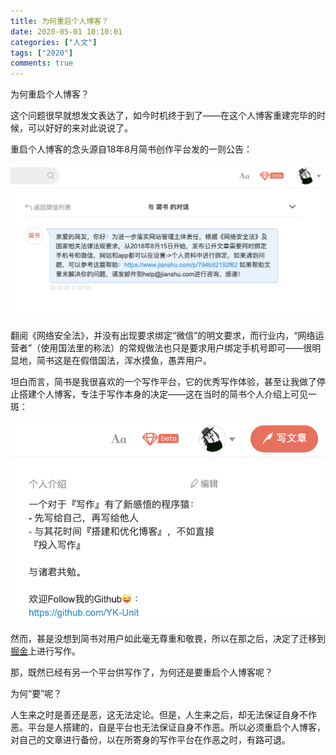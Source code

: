 ```yaml
---
title: 为何重启个人博客？
date: 2020-05-01 10:10:01
categories: ["人文"]
tags: ["2020"]
comments: true
---
```


为何重启个人博客？

这个问题很早就想发文表达了，如今时机终于到了——在这个人博客重建完毕的时候，可以好好的来对此说说了。

重启个人博客的念头源自18年8月简书创作平台发的一则公告：

![简书公告](readme/简书公告.png)

翻阅《网络安全法》，并没有出现要求绑定“微信”的明文要求，而行业内，“网络运营者”（使用国法里的称法）的常规做法也只是要求用户绑定手机号即可——很明显地，简书这是在假借国法，浑水摸鱼，愚弄用户。

坦白而言，简书是我很喜欢的一个写作平台，它的优秀写作体验，甚至让我做了停止搭建个人博客，专注于写作本身的决定——这在当时的简书个人介绍上可见一斑：

![简书个人介绍](readme/个人介绍.png)

然而，甚是没想到简书对用户如此毫无尊重和敬畏，所以在那之后，决定了迁移到[掘金](https://juejin.im/user/569db819816dfa005959d881)上进行写作。

那，既然已经有另一个平台供写作了，为何还是要重启个人博客呢？

为何“要”呢？

人生来之时是善还是恶，这无法定论。但是，人生来之后，却无法保证自身不作恶。平台是人搭建的，自是平台也无法保证自身不作恶。所以必须重启个人博客，对自己的文章进行备份，以在所寄身的写作平台在作恶之时，有路可退。

